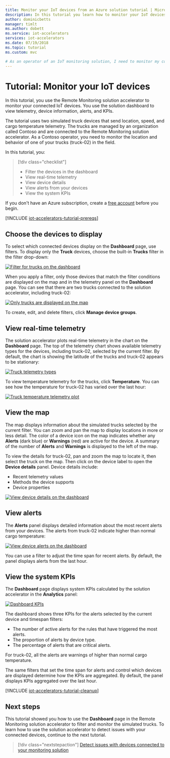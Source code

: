 ```yaml
---
title: Monitor your IoT devices from an Azure solution tutorial | Microsoft Docs
description: In this tutorial you learn how to monitor your IoT devices using the Remote Monitoring solution accelerator.
author: dominicbetts
manager: timlt
ms.author: dobett
ms.service: iot-accelerators
services: iot-accelerators
ms.date: 07/19/2018
ms.topic: tutorial
ms.custom: mvc

# As an operator of an IoT monitoring solution, I need to monitor my connected devices, to understand the health of my fleet of devices.
---
```


# Tutorial: Monitor your IoT devices

In this tutorial, you use the Remote Monitoring solution accelerator to monitor your connected IoT devices. You use the solution dashboard to view telemetry, device information, alerts, and KPIs.

The tutorial uses two simulated truck devices that send location, speed, and cargo temperature telemetry. The trucks are managed by an organization called Contoso and are connected to the Remote Monitoring solution accelerator. As a Contoso operator, you need to monitor the location and behavior of one of your trucks (truck-02) in the field.

In this tutorial, you:

>[!div class="checklist"]
> * Filter the devices in the dashboard
> * View real-time telemetry
> * View device details
> * View alerts from your devices
> * View the system KPIs

If you don't have an Azure subscription, create a [free account](https://azure.microsoft.com/free/?WT.mc_id=A261C142F) before you begin.

[!INCLUDE [iot-accelerators-tutorial-prereqs](../../includes/iot-accelerators-tutorial-prereqs.md)]

## Choose the devices to display

To select which connected devices display on the **Dashboard** page, use filters. To display only the **Truck** devices, choose the built-in **Trucks** filter in the filter drop-down:

[![Filter for trucks on the dashboard](./media/iot-accelerators-remote-monitoring-monitor/dashboardtruckfilter-inline.png)](./media/iot-accelerators-remote-monitoring-monitor/dashboardtruckfilter-expanded.png#lightbox)

When you apply a filter, only those devices that match the filter conditions are displayed on the map and in the telemetry panel on the **Dashboard** page. You can see that there are two trucks connected to the solution accelerator, including truck-02:

[![Only trucks are displayed on the map](./media/iot-accelerators-remote-monitoring-monitor/dashboardtruckmap-inline.png)](./media/iot-accelerators-remote-monitoring-monitor/dashboardtruckmap-expanded.png#lightbox)

To create, edit, and delete filters, click **Manage device groups**.

## View real-time telemetry

The solution accelerator plots real-time telemetry in the chart on the **Dashboard** page. The top of the telemetry chart shows available telemetry types for the devices, including truck-02, selected by the current filter. By default, the chart is showing the latitude of the trucks and truck-02 appears to be stationary:

[![Truck telemetry types](./media/iot-accelerators-remote-monitoring-monitor/dashboardtelemetryview-inline.png)](./media/iot-accelerators-remote-monitoring-monitor/dashboardtelemetryview-expanded.png#lightbox)

To view temperature telemetry for the trucks, click **Temperature**. You can see how the temperature for truck-02 has varied over the last hour:

[![Truck temperature telemetry plot](./media/iot-accelerators-remote-monitoring-monitor/dashboardselecttelemetry-inline.png)](./media/iot-accelerators-remote-monitoring-monitor/dashboardselecttelemetry-expanded.png#lightbox)

## View the map

The map displays information about the simulated trucks selected by the current filter. You can zoom and pan the map to display locations in more or less detail. The color of a device icon on the map indicates whether any **Alerts** (dark blue) or **Warnings** (red) are active for the device. A summary of the number of **Alerts** and **Warnings** is displayed to the left of the map.

To view the details for truck-02, pan and zoom the map to locate it, then select the truck on the map. Then click on the device label to open the **Device details** panel. Device details include:

* Recent telemetry values
* Methods the device supports
* Device properties

[![View device details on the dashboard](./media/iot-accelerators-remote-monitoring-monitor/dashboarddevicedetail-inline.png)](./media/iot-accelerators-remote-monitoring-monitor/dashboarddevicedetail-expanded.png#lightbox)

## View alerts

The **Alerts** panel displays detailed information about the most recent alerts from your devices. The alerts from truck-02 indicate higher than normal cargo temperature:

[![View device alerts on the dashboard](./media/iot-accelerators-remote-monitoring-monitor/dashboardsystemalarms-inline.png)](./media/iot-accelerators-remote-monitoring-monitor/dashboardsystemalarms-expanded.png#lightbox)

You can use a filter to adjust the time span for recent alerts. By default, the panel displays alerts from the last hour.

## View the system KPIs

The **Dashboard** page displays system KPIs calculated by the solution accelerator in the **Analytics** panel:

[![Dashboard KPIs](./media/iot-accelerators-remote-monitoring-monitor/dashboardkpis-inline.png)](./media/iot-accelerators-remote-monitoring-monitor/dashboardkpis-expanded.png#lightbox)

The dashboard shows three KPIs for the alerts selected by the current device and timespan filters:

* The number of active alerts for the rules that have triggered the most alerts.
* The proportion of alerts by device type.
* The percentage of alerts that are critical alerts.

For truck-02, all the alerts are warnings of higher than normal cargo temperature.

The same filters that set the time span for alerts and control which devices are displayed determine how the KPIs are aggregated. By default, the panel displays KPIs aggregated over the last hour.

[!INCLUDE [iot-accelerators-tutorial-cleanup](../../includes/iot-accelerators-tutorial-cleanup.md)]

## Next steps

This tutorial showed you how to use the **Dashboard** page in the Remote Monitoring solution accelerator to filter and monitor the simulated trucks. To learn how to use the solution accelerator to detect issues with your connected devices, continue to the next tutorial.

> [!div class="nextstepaction"]
> [Detect issues with devices connected to your monitoring solution](iot-accelerators-remote-monitoring-automate.md)